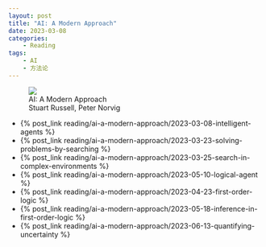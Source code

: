 ```yaml
---
layout: post
title: "AI: A Modern Approach"
date: 2023-03-08
categories:
    - Reading
tags:
    - AI
    - 方法论
---
```


<figure class="book-cover">
  <img src="/assets/images/books/ai-a-modern-approach.png" />
  <figcaption>
    AI: A Modern Approach
    <br />
    <span class="book-authors">Stuart Russell, Peter Norvig</span>
  </figcaption>
</figure>

- {% post_link reading/ai-a-modern-approach/2023-03-08-intelligent-agents %}
- {% post_link reading/ai-a-modern-approach/2023-03-23-solving-problems-by-searching %}
- {% post_link reading/ai-a-modern-approach/2023-03-25-search-in-complex-environments %}
- {% post_link reading/ai-a-modern-approach/2023-05-10-logical-agent %}
- {% post_link reading/ai-a-modern-approach/2023-04-23-first-order-logic %}
- {% post_link reading/ai-a-modern-approach/2023-05-18-inference-in-first-order-logic %}
- {% post_link reading/ai-a-modern-approach/2023-06-13-quantifying-uncertainty %}